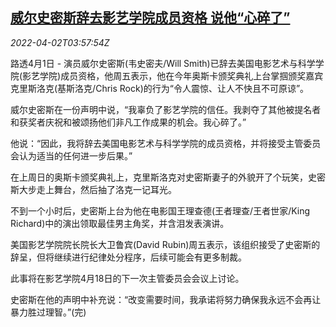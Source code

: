 <!--1648872063000-->
[威尔史密斯辞去影艺学院成员资格 说他“心碎了”](https://cn.reuters.com/article/will-smith-hollywood-academy-0402-idCNKCS2LU048)
------

<div><i>2022-04-02T03:57:54Z</i></div><p>路透4月1日 - 演员威尔史密斯(韦史密夫/Will Smith)已辞去美国电影艺术与科学学院(影艺学院)成员资格，他周五表示，他在今年奥斯卡颁奖典礼上台掌掴颁奖嘉宾克里斯洛克(基斯洛克/Chris Rock)的行为“令人震惊、让人不快且不可原谅”。</p><p>威尔史密斯在一份声明中说，“我辜负了影艺学院的信任。我剥夺了其他被提名者和获奖者庆祝和被颂扬他们非凡工作成果的机会。我心碎了。”</p><p>他说：“因此，我将辞去美国电影艺术与科学学院的成员资格，并将接受主管委员会认为适当的任何进一步后果。”</p><p>在上周日的奥斯卡颁奖典礼上，克里斯洛克对史密斯妻子的外貌开了个玩笑，史密斯大步走上舞台，然后抽了洛克一记耳光。</p><p>不到一个小时后，史密斯上台为他在电影国王理查德(王者理查/王者世家/King Richard)中的演出领取最佳男主角奖，并含泪发表演讲。</p><p>美国影艺学院院长院长大卫鲁宾(David Rubin)周五表示，该组织接受了史密斯的辞呈，但将继续进行纪律处分程序，后续可能会有更多制裁。</p><p>此事将在影艺学院4月18日的下一次主管委员会会议上讨论。</p><p>史密斯在他的声明中补充说：“改变需要时间，我承诺将努力确保我永远不会再让暴力胜过理智。”(完)</p>
